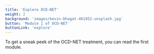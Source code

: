 ```yaml
---
title: 'Explore OCD-NET'
weight: 2
background: 'images/kevin-bhagat-461952-unsplash.jpg'
button: 'Module 1 of OCD-NET'
buttonLink: 'explore'
---
```


To get a sneak peek of the OCD-NET treatment, you can read the first module.
